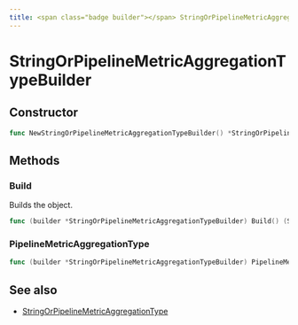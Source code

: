 ```yaml
---
title: <span class="badge builder"></span> StringOrPipelineMetricAggregationTypeBuilder
---
```

# <span class="badge builder"></span> StringOrPipelineMetricAggregationTypeBuilder

## Constructor

```go
func NewStringOrPipelineMetricAggregationTypeBuilder() *StringOrPipelineMetricAggregationTypeBuilder
```
## Methods

### <span class="badge object-method"></span> Build

Builds the object.

```go
func (builder *StringOrPipelineMetricAggregationTypeBuilder) Build() (StringOrPipelineMetricAggregationType, error)
```

### <span class="badge object-method"></span> PipelineMetricAggregationType

```go
func (builder *StringOrPipelineMetricAggregationTypeBuilder) PipelineMetricAggregationType(pipelineMetricAggregationType elasticsearch.PipelineMetricAggregationType) *StringOrPipelineMetricAggregationTypeBuilder
```

## See also

 * <span class="badge object-type-struct"></span> [StringOrPipelineMetricAggregationType](./object-StringOrPipelineMetricAggregationType.md)
